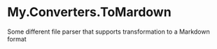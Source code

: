 # My.Converters.ToMardown
Some different file parser that supports transformation to a Markdown format
